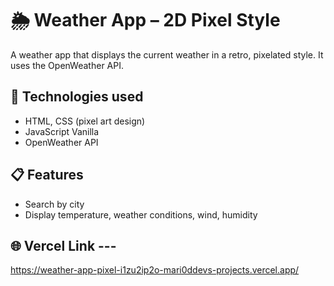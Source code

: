 # 🌦️ Weather App – 2D Pixel Style

A weather app that displays the current weather in a retro, pixelated style. It uses the OpenWeather API.

## 🔧 Technologies used
- HTML, CSS (pixel art design)
- JavaScript Vanilla
- OpenWeather API

## 📋 Features
- Search by city
- Display temperature, weather conditions, wind, humidity

## 🌐 Vercel Link ---

https://weather-app-pixel-i1zu2ip2o-mari0ddevs-projects.vercel.app/
